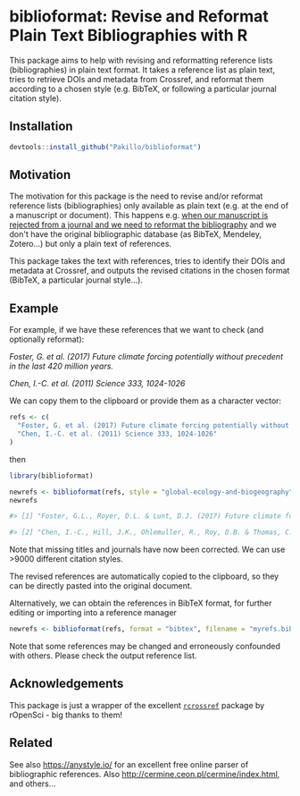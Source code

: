 
biblioformat: Revise and Reformat Plain Text Bibliographies with R
==================================================================

This package aims to help with revising and reformatting reference lists (bibliographies) in plain text format. It takes a reference list as plain text, tries to retrieve DOIs and metadata from Crossref, and reformat them according to a chosen style (e.g. BibTeX, or following a particular journal citation style).

Installation
------------

``` r
devtools::install_github("Pakillo/biblioformat")
```

Motivation
----------

The motivation for this package is the need to revise and/or reformat reference lists (bibliographies) only available as plain text (e.g. at the end of a manuscript or document). This happens e.g. [when our manuscript is rejected from a journal and we need to reformat the bibliography](https://twitter.com/ManuSaunders/status/920441120638697472) and we don't have the original bibliographic database (as BibTeX, Mendeley, Zotero...) but only a plain text of references.

This package takes the text with references, tries to identify their DOIs and metadata at Crossref, and outputs the revised citations in the chosen format (BibTeX, a particular journal style...).

Example
-------

For example, if we have these references that we want to check (and optionally reformat):

*Foster, G. et al. (2017) Future climate forcing potentially without precedent in the last 420 million years.*

*Chen, I.-C. et al. (2011) Science 333, 1024-1026*

We can copy them to the clipboard or provide them as a character vector:

``` r
refs <- c(
  "Foster, G. et al. (2017) Future climate forcing potentially without precedent in the last 420 million years.",
  "Chen, I.-C. et al. (2011) Science 333, 1024-1026"
)
```

then

``` r
library(biblioformat)

newrefs <- biblioformat(refs, style = "global-ecology-and-biogeography")
newrefs

#> [1] "Foster, G.L., Royer, D.L. & Lunt, D.J. (2017) Future climate forcing potentially without precedent in the last 420 million years. Nature Communications, 8, 14845."      

#> [2] "Chen, I.-C., Hill, J.K., Ohlemuller, R., Roy, D.B. & Thomas, C.D. (2011) Rapid Range Shifts of Species Associated with High Levels of Climate Warming. Science, 333, 1024–1026."
```

Note that missing titles and journals have now been corrected. We can use &gt;9000 different citation styles.

The revised references are automatically copied to the clipboard, so they can be directly pasted into the original document.

Alternatively, we can obtain the references in BibTeX format, for further editing or importing into a reference manager

``` r
newrefs <- biblioformat(refs, format = "bibtex", filename = "myrefs.bib")
```

Note that some references may be changed and erroneously confounded with others. Please check the output reference list.

Acknowledgements
----------------

This package is just a wrapper of the excellent [`rcrossref`](https://github.com/ropensci/rcrossref) package by rOpenSci - big thanks to them!

Related
-------

See also <https://anystyle.io/> for an excellent free online parser of bibliographic references. Also <http://cermine.ceon.pl/cermine/index.html>, and others...
